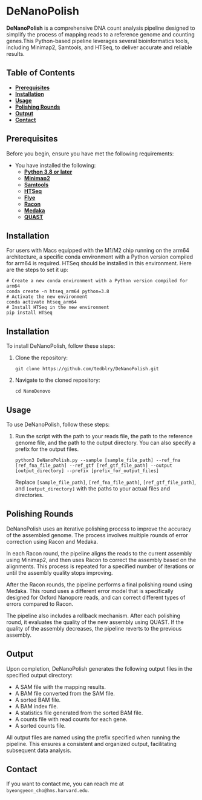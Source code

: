 # DeNanoPolish

**DeNanoPolish** is a comprehensive DNA count analysis pipeline designed to simplify the process of mapping reads to a reference genome and counting genes.This Python-based pipeline leverages several bioinformatics tools, including Minimap2, Samtools, and HTSeq, to deliver accurate and reliable results.

## Table of Contents

- **[Prerequisites](https://github.com/tedblry/DeNanoPolish/#prerequisites)**
- **[Installation](https://github.com/tedblry/DeNanoPolish/#installation)**
- **[Usage](https://github.com/tedblry/DeNanoPolish/#usage)**
- **[Polishing Rounds](https://github.com/tedblry/DeNanoPolish/#polishing-rounds)**
- **[Output](https://github.com/tedblry/DeNanoPolish/#output)**
- **[Contact](https://github.com/tedblry/DeNanoPolish/#contact)**

## Prerequisites

Before you begin, ensure you have met the following requirements:

- You have installed the following:
    - **[Python 3.8 or later](https://www.python.org/downloads/)**
    - **[Minimap2](https://github.com/lh3/minimap2)**
    - **[Samtools](http://www.htslib.org/)**
    - **[HTSeq](https://htseq.readthedocs.io/en/release_0.11.1/)**
    - **[Flye](https://github.com/fenderglass/Flye)**
    - **[Racon](https://github.com/lbcb-sci/racon)**
    - **[Medaka](https://nanoporetech.github.io/medaka/)**
    - **[QUAST](http://quast.sourceforge.net/quast)**

## Installation

For users with Macs equipped with the M1/M2 chip running on the arm64 architecture, a specific conda environment with a Python version compiled for arm64 is required. HTSeq should be installed in this environment. Here are the steps to set it up:

```
# Create a new conda environment with a Python version compiled for arm64
conda create -n htseq_arm64 python=3.8
# Activate the new environment
conda activate htseq_arm64
# Install HTSeq in the new environment
pip install HTSeq
```

## Installation

To install DeNanoPolish, follow these steps:

1. Clone the repository:
    
    ```
    git clone https://github.com/tedblry/DeNanoPolish.git
    ```
    
2. Navigate to the cloned repository:
    
    ```
    cd NanoDenovo
    ```
    

## Usage

To use DeNanoPolish, follow these steps:

1. Run the script with the path to your reads file, the path to the reference genome file, and the path to the output directory. You can also specify a prefix for the output files.
    
    ```
    python3 DeNanoPolish.py --sample [sample_file_path] --ref_fna [ref_fna_file_path] --ref_gtf [ref_gtf_file_path] --output [output_directory] --prefix [prefix_for_output_files]
    
    ```
    
    Replace `[sample_file_path]`, `[ref_fna_file_path]`, `[ref_gtf_file_path]`, and `[output_directory]` with the paths to your actual files and directories.
    

## Polishing Rounds

DeNanoPolish uses an iterative polishing process to improve the accuracy of the assembled genome. The process involves multiple rounds of error correction using Racon and Medaka.

In each Racon round, the pipeline aligns the reads to the current assembly using Minimap2, and then uses Racon to correct the assembly based on the alignments. This process is repeated for a specified number of iterations or until the assembly quality stops improving.

After the Racon rounds, the pipeline performs a final polishing round using Medaka. This round uses a different error model that is specifically designed for Oxford Nanopore reads, and can correct different types of errors compared to Racon.

The pipeline also includes a rollback mechanism. After each polishing round, it evaluates the quality of the new assembly using QUAST. If the quality of the assembly decreases, the pipeline reverts to the previous assembly.

## Output

Upon completion, DeNanoPolish generates the following output files in the specified output directory:

- A SAM file with the mapping results.
- A BAM file converted from the SAM file.
- A sorted BAM file.
- A BAM index file.
- A statistics file generated from the sorted BAM file.
- A counts file with read counts for each gene.
- A sorted counts file.

All output files are named using the prefix specified when running the pipeline. This ensures a consistent and organized output, facilitating subsequent data analysis.

## Contact

If you want to contact me, you can reach me at `byeongyeon_cho@hms.harvard.edu`.
